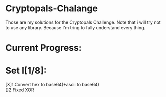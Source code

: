 # Cryptopals-Chalange
Those are my solutions for the Cryptopals Challenge.
Note that i will try not to use any library.
Because I'm tring to fully understand every thing.
# Current Progress:
# Set I[1/8]:
[X]1.Convert hex to base64(+ascii to base64)
</br>[]2.Fixed XOR

